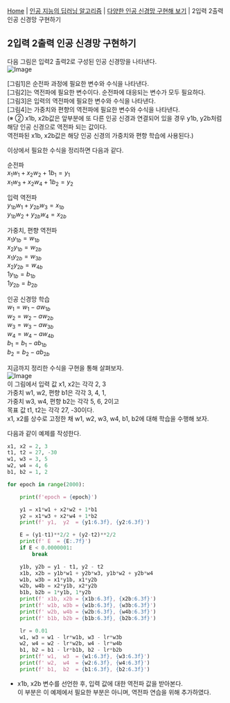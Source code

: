 [Home](./../../../README.md) | [인공 지능의 딥러닝 알고리즘](./../../README.md) | [다양한 인공 신경망 구현해 보기](./../README.md) | 2입력 2출력 인공 신경망 구현하기

## 2입력 2출력 인공 신경망 구현하기
다음 그림은 입력2 출력2로 구성된 인공 신경망을 나타낸다.  
![Image](https://github.com/user-attachments/assets/3c7cc9dc-426f-48f0-b9f0-11136d847a36)  

[그림1]은 순전파 과정에 필요한 변수와 수식을 나타낸다.  
[그림2]는 역전파에 필요한 변수이다. 순전파에 대응되는 변수가 모두 필요하다.  
[그림3]은 입력의 역전파에 필요한 변수와 수식을 나타낸다.  
[그림4]는 가중치와 편향의 역전파에 필요한 변수와 수식을 나타낸다.  
(※ ② x1b, x2b값은 앞부분에 또 다른 인공 신경과 연결되어 있을 경우 y1b, y2b처럼 해당 인공 신경으로 역전파 되는 값이다.  
역전파된 x1b, x2b값은 해당 인공 신경의 가중치와 편향 학습에 사용된다.)

이상에서 필요한 수식을 정리하면 다음과 같다.

순전파  
$x_1 w_1 + x_2 w_2 + 1 b_1 = y_1$  
$x_1 w_3 + x_2 w_4 + 1 b_2 = y_2$

입력 역전파  
$y_{1b} w_1 + y_{2b} w_3 = x_{1b}$  
$y_{1b} w_2 + y_{2b} w_4 = x_{2b}$

가중치, 편향 역전파  
$x_1 y_{1b} = w_{1b}$  
$x_2 y_{1b} = w_{2b}$  
$x_1 y_{2b} = w_{3b}$  
$x_2 y_{2b} = w_{4b}$  
$1y_{1b} = b_{1b}$  
$1y_{2b} = b_{2b}$

인공 신경망 학습  
$w_1 = w_1 - aw_{1b}$  
$w_2 = w_2 - aw_{2b}$  
$w_3 = w_3 - aw_{3b}$  
$w_4 = w_4 - aw_{4b}$  
$b_1 = b_1 - ab_{1b}$  
$b_2 = b_2 - ab_{2b}$

지금까지 정리한 수식을 구현을 통해 살펴보자.  
![Image](https://github.com/user-attachments/assets/076a0730-4e55-4be8-a977-e58be7ca90fe)  
이 그림에서 입력 값 x1, x2는 각각 2, 3  
가중치 w1, w2, 편향 b1은 각각 3, 4, 1,  
가중치 w3, w4, 편향 b2는 각각 5, 6, 2이고  
목표 값 t1, t2는 각각 27, -30이다.  
x1, x2를 상수로 고정한 채 w1, w2, w3, w4, b1, b2에 대해 학습을 수행해 보자.

다음과 같이 예제를 작성한다.
```python
x1, x2 = 2, 3
t1, t2 = 27, -30
w1, w3 = 3, 5
w2, w4 = 4, 6
b1, b2 = 1, 2

for epoch in range(2000):

    print(f'epoch = {epoch}')

    y1 = x1*w1 + x2*w2 + 1*b1
    y2 = x1*w3 + x2*w4 + 1*b2
    print(f' y1,  y2  = {y1:6.3f}, {y2:6.3f}')

    E = (y1-t1)**2/2 + (y2-t2)**2/2
    print(f' E  = {E:.7f}')
    if E < 0.0000001:
        break

    y1b, y2b = y1 - t1, y2 - t2
    x1b, x2b = y1b*w1 + y2b*w3, y1b*w2 + y2b*w4
    w1b, w3b = x1*y1b, x1*y2b
    w2b, w4b = x2*y1b, x2*y2b
    b1b, b2b = 1*y1b, 1*y2b
    print(f' x1b, x2b = {x1b:6.3f}, {x2b:6.3f}')
    print(f' w1b, w3b = {w1b:6.3f}, {w3b:6.3f}')
    print(f' w2b, w4b = {w2b:6.3f}, {w4b:6.3f}')
    print(f' b1b, b2b = {b1b:6.3f}, {b2b:6.3f}')

    lr = 0.01
    w1, w3 = w1 - lr*w1b, w3 - lr*w3b
    w2, w4 = w2 - lr*w2b, w4 - lr*w4b
    b1, b2 = b1 - lr*b1b, b2 - lr*b2b
    print(f' w1,  w3  = {w1:6.3f}, {w3:6.3f}')
    print(f' w2,  w4  = {w2:6.3f}, {w4:6.3f}')
    print(f' b1,  b2  = {b1:6.3f}, {b2:6.3f}')
```
- x1b, x2b 변수를 선언한 후, 입력 값에 대한 역전파 값을 받아본다.  
이 부분은 이 예제에서 필요한 부분은 아니며, 역전파 연습을 위해 추가하였다.
